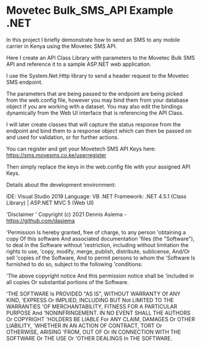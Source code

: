 # Movetec Bulk_SMS_API Example .NET
 In this project I briefly demonstrate how to send an SMS to any mobile carrier in Kenya using the Movetec SMS API.
 
 Here I create an API Class Library with parameters to the Movetec Bulk SMS API and reference it to a sample ASP.NET web application. 
 
 I use the System.Net.Http library to send a header request to the Movetec SMS endpoint. 
 
The parameters that are being passed to the endpoint are being picked from the web.config file, however you may bind them from your database object if you are working with a dataset. You may also edit the bindings dynamically from the Web UI interface that is referencing the API Class.
 
I will later create classes that will capture the status response from the endpoint and bind them to a response object which can then be passed on and used for validation, or for further actions.
 
 You can register and get your Movetech SMS API Keys here:
 https://sms.movesms.co.ke/userregister
 
 Then simply replace the keys in the web.config file with your assigned API Keys.
 
 Details about the development environment:
 
 IDE: Visual Studio 2019
 Language: VB .NET
 Framework: .NET 4.5.1 (Class Library) | ASP.NET MVC 5 (Web UI) 
 
 
 'Disclaimer
'    Copyright (c) 2021 Dennis Asiema - https://github.com/dasiema

'Permission Is hereby granted, free of charge, to any person
'obtaining a copy Of this software And associated documentation
'files (the "Software"), to deal in the Software without
'restriction, including without limitation the rights to use,
'copy, modify, merge, publish, distribute, sublicense, And/Or sell
'copies of the Software, And to permit persons to whom the
'Software Is furnished to do so, subject to the following
'conditions:

'The above copyright notice And this permission notice shall be
'included in all copies Or substantial portions of the Software.

'THE SOFTWARE Is PROVIDED "AS IS", WITHOUT WARRANTY Of ANY KIND,
'EXPRESS Or IMPLIED, INCLUDING BUT Not LIMITED TO THE WARRANTIES
'OF MERCHANTABILITY, FITNESS FOR A PARTICULAR PURPOSE And
'NONINFRINGEMENT. IN NO EVENT SHALL THE AUTHORS Or COPYRIGHT
'HOLDERS BE LIABLE For ANY CLAIM, DAMAGES Or OTHER LIABILITY,
'WHETHER IN AN ACTION OF CONTRACT, TORT Or OTHERWISE, ARISING
'FROM, OUT OF Or IN CONNECTION WITH THE SOFTWARE Or THE USE Or
'OTHER DEALINGS In THE SOFTWARE.
 
